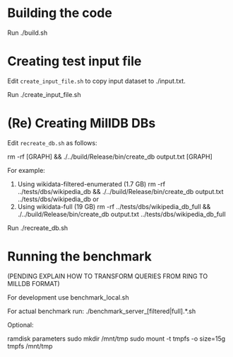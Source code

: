 Building the code
=================
Run ./build.sh

Creating test input file
========================
Edit `create_input_file.sh` to copy input dataset to ./input.txt.

Run ./create_input_file.sh

(Re) Creating MillDB DBs
========================
Edit `recreate_db.sh` as follows:

rm -rf [GRAPH] && ./../build/Release/bin/create_db output.txt [GRAPH]

For example:
1. Using wikidata-filtered-enumerated (1.7 GB)
rm -rf ../tests/dbs/wikipedia_db && ./../build/Release/bin/create_db output.txt ../tests/dbs/wikipedia_db
or
2. Using wikidata-full (19 GB)
rm -rf ../tests/dbs/wikipedia_db_full && ./../build/Release/bin/create_db output.txt ../tests/dbs/wikipedia_db_full

Run ./recreate_db.sh

Running the benchmark
======================

(PENDING EXPLAIN HOW TO TRANSFORM QUERIES FROM RING TO MILLDB FORMAT)

For development use benchmark_local.sh

For actual benchmark run:
./benchmark_server_[filtered|full].*.sh

Optional:

ramdisk parameters
sudo mkdir /mnt/tmp
sudo mount -t tmpfs -o size=15g tmpfs /mnt/tmp